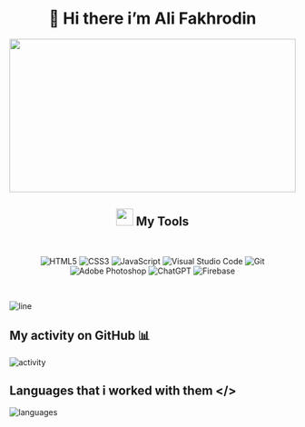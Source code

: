<h1 align="center">👋 Hi there i’m Ali Fakhrodin </h1>

<!--
- 💻 I'm iranian `frontend developer`
- 🌱 I’m currently `learning React.js`
-->

<p align="center">
  <img width="100%" height="270x" src="https://user-images.githubusercontent.com/74038190/212284136-03988914-d899-44b4-b1d9-4eeccf656e44.gif" />
<p/>

<h2 align="center"> <img width="30px" height="30px" src="https://user-images.githubusercontent.com/74038190/235223599-0eadbd7c-c916-4f24-af9d-9242730e6172.gif" />  My Tools </h2>

<br />

<p align="center">
  <img alt="HTML5" src="https://img.shields.io/badge/html5-%23E34F26.svg?style=for-the-badge&logo=html5&logoColor=white" />
  <img alt="CSS3" src="https://img.shields.io/badge/css3-%231572B6.svg?style=for-the-badge&logo=css3&logoColor=white" />
  <img alt="JavaScript" src="https://img.shields.io/badge/javascript-%23323330.svg?style=for-the-badge&logo=javascript&logoColor=%23F7DF1E" />
  <img alt="Visual Studio Code" src="https://img.shields.io/badge/Visual%20Studio%20Code-0078d7.svg?style=for-the-badge&logo=visual-studio-code&logoColor=white" />
  <img alt="Git" src="https://img.shields.io/badge/git-%23F05033.svg?style=for-the-badge&logo=git&logoColor=white" />
  <img alt="Adobe Photoshop" src="https://img.shields.io/badge/adobe%20photoshop-%2331A8FF.svg?style=for-the-badge&logo=adobe%20photoshop&logoColor=white" />
  <img alt="ChatGPT" src="https://img.shields.io/badge/chatGPT-74aa9c?style=for-the-badge&logo=openai&logoColor=white" />
  <img alt="Firebase" src="https://img.shields.io/badge/firebase-a08021?style=for-the-badge&logo=firebase&logoColor=ffcd34" />
</p>

<br />

![line](https://user-images.githubusercontent.com/74038190/212284100-561aa473-3905-4a80-b561-0d28506553ee.gif)
  

## My activity on GitHub 📊
![activity](https://github-readme-stats.vercel.app/api?username=ali-fakhrodin&show_icons=true&theme=merko)

## Languages that i worked with them </>
![languages](https://github-readme-stats.vercel.app/api/top-langs/?username=ali-fakhrodin&hide_progress=true)
